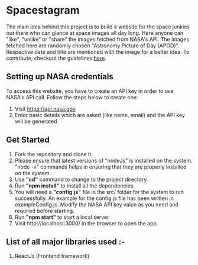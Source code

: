 # Spacestagram 

The main idea behind this project is to build a website for the space junkies out there who can glance at space images all day long. Here anyone can "like", "unlike" or "share" the images fetched from NASA's API. The images fetched here are randomly chosen "Astronomy Picture of Day (APOD)". Respective date and title are mentioned with the image for a better idea. To contribute, checkout the guidelines [here](https://github.com/nishidhaSri/spacestagram/blob/master/CONTRIBUTING.md).

## Setting up NASA credentials

To access this website, you have to create an API key in order to use NASA's API call. Follow the steps below to create one:

1. Visit https://api.nasa.gov
2. Enter basic details which are asked (like name, email) and the API key will be generated

## Get Started

1. Fork the repository and clone it.
2. Please ensure that latest versions of "nodeJs" is installed on the system. "node -v" commands helps in ensuring that they are properly installed on the system.
3. Use **"cd"** command to change to the project directory.
4. Run **"npm install"** to install all the dependencies.
5. You will need a **"config.js"** file in the src/ folder for the system to run successfully. An example for the config.js file has been written in exampleConfig.js. Modify the NASA API key value as you need and required before starting. 
6. Run **"npm start"** to start a local server
7. Visit http://localhost:3000/ in the browser to open the app.

## List of all major libraries used :-

1. ReactJs (Frontend framework)

